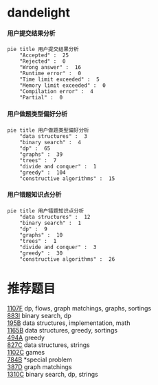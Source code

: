 # dandelight

<!-- tabs:start -->



#### **用户提交结果分析**

```mermaid
pie title 用户提交结果分析
    "Accepted" :  25
    "Rejected" :  0
    "Wrong answer" :  16
    "Runtime error" :  0
    "Time limit exceeded" :  5
    "Memory limit exceeded" :  0
    "Compilation error" :  4
    "Partial" :  0
```

#### **用户做题类型偏好分析**

```mermaid
pie title 用户做题类型偏好分析
    "data structures" :  3
    "binary search" :  4
    "dp" :  65
    "graphs" :  39
    "trees" :  7
    "divide and conquer" :  1
    "greedy" :  104
    "constructive algorithms" :  15
```
#### **用户错题知识点分析**

```mermaid
pie title 用户错题知识点分析
    "data structures" :  12
    "binary search" :  1
    "dp" :  9
    "graphs" :  10
    "trees" :  1
    "divide and conquer" :  3
    "greedy" :  30
    "constructive algorithms" :  26
```



<!-- tabs:end -->
# 推荐题目
[1107F](https://codeforces.com/contest/1107/problem/F)		dp,
                        flows,
                        graph matchings,
                        graphs,
                        sortings		  
[883I](https://codeforces.com/contest/883/problem/I)		binary search,
                        dp		  
[195B](https://codeforces.com/contest/195/problem/B)		data structures,
                        implementation,
                        math		  
[1165B](https://codeforces.com/contest/1165/problem/B)		data structures,
                        greedy,
                        sortings		  
[494A](https://codeforces.com/contest/494/problem/A)		greedy		  
[827C](https://codeforces.com/contest/827/problem/C)		data structures,
                        strings		  
[1102C](https://codeforces.com/contest/1102/problem/C)		games		  
[784B](https://codeforces.com/contest/784/problem/B)		*special problem		  
[387D](https://codeforces.com/contest/387/problem/D)		graph matchings		  
[1310C](https://codeforces.com/contest/1310/problem/C)		binary search,
                        dp,
                        strings		  
